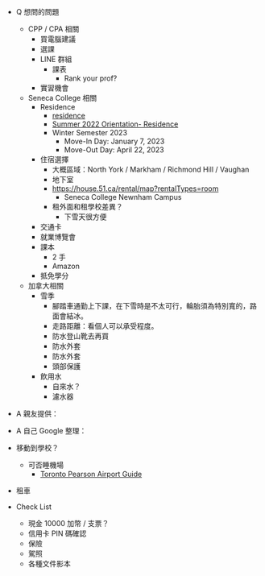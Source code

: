 - Q 想問的問題
    - CPP / CPA 相關
        - 買電腦建議
        - 選課
        - LINE 群組
            - 課表
                - Rank your prof?
        - 實習機會
    - Seneca College 相關
        - Residence
            - [residence](https://senecaresidence.ca/faq/)
            - [Summer 2022 Orientation- Residence](https://www.instagram.com/p/CdYk7O5Jgv9/)
            - Winter Semester 2023
                - Move-In Day: January 7, 2023
                - Move-Out Day: April 22, 2023
        - 住宿選擇
            - 大概區域：North York / Markham / Richmond Hill / Vaughan
            - 地下室
            - https://house.51.ca/rental/map?rentalTypes=room
                - Seneca College Newnham Campus
            - 租外面和租學校差異？
                - 下雪天很方便
        - 交通卡
        - 就業博覽會
        - 課本
            - 2 手
            - Amazon
        - 抵免學分
    - 加拿大相關
        - 雪季
            - 腳踏車通勤上下課，在下雪時是不太可行，輪胎須為特別寬的，路面會結冰。
            - 走路距離：看個人可以承受程度。
            - 防水登山靴去再買
            - 防水外套
            - 防水外套
            - 頭部保護
        - 飲用水
            - 自來水？
            - 濾水器
- A 親友提供：
- A 自己 Google 整理：

- 移動到學校？
    - 可否睡機場
        - [Toronto Pearson Airport Guide](https://www.sleepinginairports.net/guides/toronto-pearson-airport-guide.htm)
- 租車

- Check List
    - 現金 10000 加幣 / 支票？
    - 信用卡 PIN 碼確認
    - 保險
    - 駕照
    - 各種文件影本
